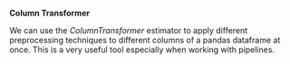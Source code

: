 **Column Transformer**

We can use the *ColumnTransformer* estimator to apply different preprocessing techniques to different columns of a pandas dataframe at once. This is a very useful tool especially when working with pipelines.
